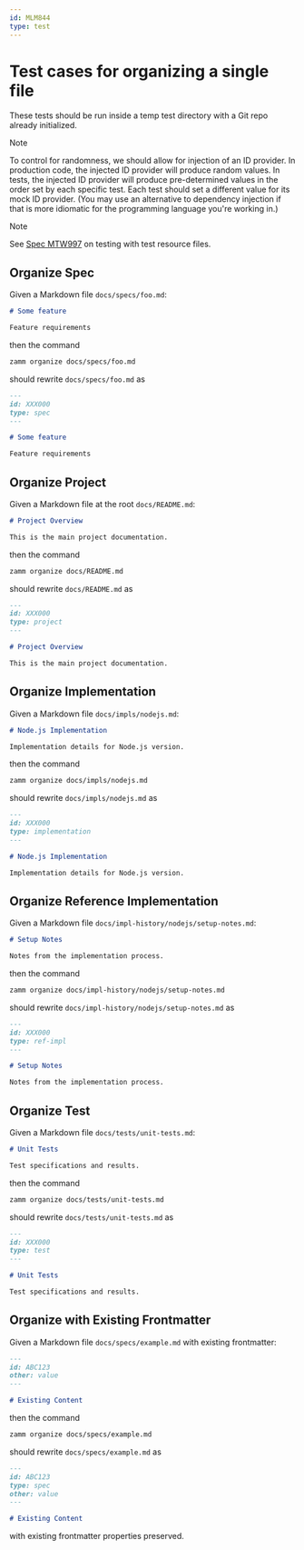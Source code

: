 ```yaml
---
id: MLM844
type: test
---
```


# Test cases for organizing a single file

These tests should be run inside a temp test directory with a Git repo already initialized.

> [!NOTE]
> To control for randomness, we should allow for injection of an ID provider. In production code, the injected ID provider will produce random values. In tests, the injected ID provider will produce pre-determined values in the order set by each specific test. Each test should set a different value for its mock ID provider. (You may use an alternative to dependency injection if that is more idiomatic for the programming language you're working in.)

> [!NOTE]
> See [Spec MTW997](/docs/test-file-resources.md) on testing with test resource files.

## Organize Spec

Given a Markdown file `docs/specs/foo.md`:

```md
# Some feature

Feature requirements
```

then the command

```bash
zamm organize docs/specs/foo.md
```

should rewrite `docs/specs/foo.md` as

```md
---
id: XXX000
type: spec
---

# Some feature

Feature requirements
```

## Organize Project

Given a Markdown file at the root `docs/README.md`:

```md
# Project Overview

This is the main project documentation.
```

then the command

```bash
zamm organize docs/README.md
```

should rewrite `docs/README.md` as

```md
---
id: XXX000
type: project
---

# Project Overview

This is the main project documentation.
```

## Organize Implementation

Given a Markdown file `docs/impls/nodejs.md`:

```md
# Node.js Implementation

Implementation details for Node.js version.
```

then the command

```bash
zamm organize docs/impls/nodejs.md
```

should rewrite `docs/impls/nodejs.md` as

```md
---
id: XXX000
type: implementation
---

# Node.js Implementation

Implementation details for Node.js version.
```

## Organize Reference Implementation

Given a Markdown file `docs/impl-history/nodejs/setup-notes.md`:

```md
# Setup Notes

Notes from the implementation process.
```

then the command

```bash
zamm organize docs/impl-history/nodejs/setup-notes.md
```

should rewrite `docs/impl-history/nodejs/setup-notes.md` as

```md
---
id: XXX000
type: ref-impl
---

# Setup Notes

Notes from the implementation process.
```

## Organize Test

Given a Markdown file `docs/tests/unit-tests.md`:

```md
# Unit Tests

Test specifications and results.
```

then the command

```bash
zamm organize docs/tests/unit-tests.md
```

should rewrite `docs/tests/unit-tests.md` as

```md
---
id: XXX000
type: test
---

# Unit Tests

Test specifications and results.
```

## Organize with Existing Frontmatter

Given a Markdown file `docs/specs/example.md` with existing frontmatter:

```md
---
id: ABC123
other: value
---

# Existing Content
```

then the command

```bash
zamm organize docs/specs/example.md
```

should rewrite `docs/specs/example.md` as

```md
---
id: ABC123
type: spec
other: value
---

# Existing Content
```

with existing frontmatter properties preserved.
